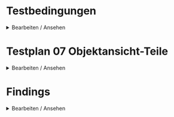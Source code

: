 # Testbedingungen

<details><summary>Bearbeiten / Ansehen</summary>

## Umgebung(en)

- [ ] DEV
- [ ] STAGE
- [ ] SANDBOX
- [ ] PROD
- [ ] ...

## Rolle(n)

- [ ] Hauptnutzer
- [ ] Nutzer
- [ ] Content Creator
- [ ] Account Manager

## Berechtigung(en)

- [ ] Leseberechtigung
- [ ] Schreibberechtigung

</details>

# Testplan 07 Objektansicht-Teile

<details><summary>Bearbeiten / Ansehen</summary>

## Objektansicht – Objektumgebung

### Teile

- [ ] Spaltensortierung funktioniert?
- [ ] Paginierung funktioniert?
- [ ] Teile können dupliziert werden?
- [ ] Teile können aus Objekt entfernt werden?

### Dialog "Objekt erstellen"

- [ ] Objekte werden je nach Subtyp in korrektem Formular erstellt?
- [ ] Der Inhalt in der Seitenleiste wird korrekt angezeigt?
- [ ] Der Verlauf ist (wegen Erstellung) in der Seitenleiste deaktiviert?
- [ ] Die Pflichtfelder Name, Subtyp und Status werden mit Meldung in der Seitenleiste ausgewertet?
- [ ] Nach Änderungen im Formular kann dieses gespeichert werden, wenn kein Fehler gemeldet werden?
- [ ] In Custom Links können Objekte ausgewählt werden? (Neuanlage bei der Erstellung nicht möglich!)

### Dialog "Objekt auswählen"

- [ ] Spaltensortierung funktioniert?
- [ ] Paginierung funktioniert?
- [ ] Filterdialog liefert korrekte Ergebnisse?
- [ ] Übersicht liefert nach Löschen von Filter-Chips korrekte Ergebnisse?
- [ ] Verfügbare Objekte können ausgewählt werden?
- [ ] Ausgewählte Objekte können abgewählt werden?

</details>

# Findings

<details><summary>Bearbeiten / Ansehen</summary>

- [ ] Keine Findings

- _Erstes Finding_
- _Zweites Finding_
- _Drittes Finding_

</details>
